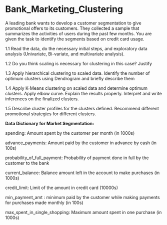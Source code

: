 # Bank_Marketing_Clustering
A leading bank wants to develop a customer segmentation to give promotional offers to its customers. They collected a sample that summarizes the activities of users during the past few months. You are given the task to identify the segments based on credit card usage.

1.1 Read the data, do the necessary initial steps, and exploratory data analysis (Univariate, Bi-variate, and multivariate analysis).

1.2  Do you think scaling is necessary for clustering in this case? Justify

1.3 Apply hierarchical clustering to scaled data. Identify the number of optimum clusters using Dendrogram and briefly describe them

1.4 Apply K-Means clustering on scaled data and determine optimum clusters. Apply elbow curve. Explain the results properly. Interpret and write inferences on the finalized clusters.

1.5 Describe cluster profiles for the clusters defined. Recommend different promotional strategies for different clusters.

**Data Dictionary for Market Segmentation:**

spending: Amount spent by the customer per month (in 1000s)

advance_payments: Amount paid by the customer in advance by cash (in 100s)

probability_of_full_payment: Probability of payment done in full by the customer to the bank

current_balance: Balance amount left in the account to make purchases (in 1000s)

credit_limit: Limit of the amount in credit card (10000s)

min_payment_amt : minimum paid by the customer while making payments for purchases made monthly (in 100s)

max_spent_in_single_shopping: Maximum amount spent in one purchase (in 1000s)

